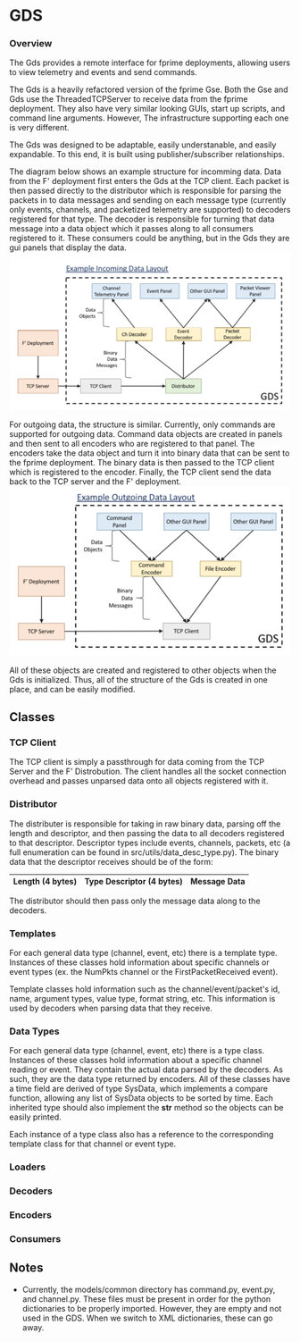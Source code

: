 # GDS

### Overview
The Gds provides a remote interface for fprime deployments, allowing users to view 
telemetry and events and send commands.

The Gds is a heavily refactored version of the fprime Gse. Both the Gse and Gds use 
the ThreadedTCPServer to receive data from the fprime deployment. They also have very 
similar looking GUIs, start up scripts, and command line arguments. However, The infrastructure
supporting each one is very different.

The Gds was designed to be adaptable, easily understanable, and easily expandable. 
To this end, it is built using publisher/subscriber relationships.

The diagram below shows an example structure for incomming data. Data from the F' deployment 
first enters the Gds at the TCP client. Each packet is then passed directly to the 
distributor which is responsible for parsing the packets in to data messages and 
sending on each message type (currently only events, channels, and packetized telemetry 
are supported) to decoders registered for that type. The decoder is responsible for 
turning that data message into a data object which it passes along to all consumers 
registered to it. These consumers could be anything, but in the Gds they are gui 
panels that display the data. 
![Example Gds incoming data layout](docs/ExampleIncomingDataLayout.png)

For outgoing data, the structure is similar. Currently, only commands are supported for
outgoing data. Command data objects are created in panels and then sent to all encoders
who are registered to that panel. The encoders take the data object and turn it into binary
data that can be sent to the fprime deployment. The binary data is then passed to the 
TCP client which is registered to the encoder. Finally, the TCP client send the data back
to the TCP server and the F' deployment.
![Example Gds outgoing data layout](docs/ExampleOutgoingDataLayout.png)

All of these objects are created and registered to other objects when the Gds is initialized.
Thus, all of the structure of the Gds is created in one place, and can be easily modified.

## Classes

### TCP Client
The TCP client is simply a passthrough for data coming from the TCP Server and the F'
Distrobution. The client handles all the socket connection overhead and passes unparsed
data onto all objects registered with it.

### Distributor
The distributer is responsible for taking in raw binary data, parsing off the length and 
descriptor, and then passing the data to all decoders registered to that descriptor. Descriptor
types include events, channels, packets, etc (a full enumeration can be found in 
src/utils/data_desc_type.py). The binary data that the descriptor receives should be of the form:

| Length (4 bytes) | Type Descriptor (4 bytes) | Message Data |
| ---------------- | ------------------------- | ------------ |

The distributor should then pass only the message data along to the decoders. 

### Templates
For each general data type (channel, event, etc) there is a template type. Instances of these 
classes hold information about specific channels or event types (ex. the NumPkts channel or the 
FirstPacketReceived event).

Template classes hold information such as the channel/event/packet's id, name, argument types, 
value type, format string, etc. This information is used by decoders when parsing data that they
receive. 

### Data Types
For each general data type (channel, event, etc) there is a type class. Instances of these
classes hold information about a specific channel reading or event. They contain the actual
data parsed by the decoders. As such, they are the data type returned by encoders. All of
these classes have a time field are derived of type SysData, which implements a compare 
function, allowing any list of SysData objects to be sorted by time. Each inherited type 
should also implement the __str__ method so the objects can be easily printed. 

Each instance of a type class also has a reference to the corresponding template class for
that channel or event type.

### Loaders


### Decoders

### Encoders

### Consumers

## Notes
 - Currently, the models/common directory has command.py, event.py, and
   channel.py. These files must be present in order for the python dictionaries
   to be properly imported. However, they are empty and not used in the GDS. 
   When we switch to XML dictionaries, these can go away. 


